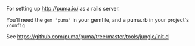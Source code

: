 For setting up http://puma.io/ as a rails server.

You'll need the `gem 'puma'` in your gemfile, and a puma.rb in your project's `/config`

See https://github.com/puma/puma/tree/master/tools/jungle/init.d
